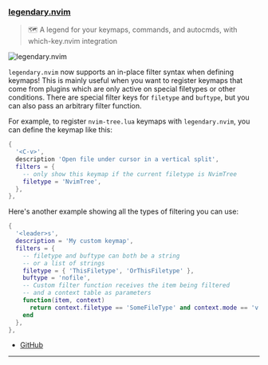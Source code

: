 <h3 id="update-legendary.nvim">
  <a href="#update-legendary.nvim">
    <span class="icon-text">
      <span class="icon">
        <i class="fa-solid fa-book"></i>
      </span>
    </span>
    <span>legendary.nvim</span>
  </a>
</h3>

> 🗺️ A legend for your keymaps, commands, and autocmds, with which-key.nvim integration 

![legendary.nvim](https://user-images.githubusercontent.com/8648891/200827633-7009f5f3-e126-491c-88bd-73a0287978c4.gif)

`legendary.nvim` now supports an in-place filter syntax when defining keymaps! This is mainly useful when you want to
register keymaps that come from plugins which are only active on special filetypes or other conditions. There are 
special filter keys for `filetype` and `buftype`, but you can also pass an arbitrary filter function.

For example, to register `nvim-tree.lua` keymaps with `legendary.nvim`, you can define the keymap like this:

```lua
{
  '<C-v>',
  description 'Open file under cursor in a vertical split',
  filters = {
    -- only show this keymap if the current filetype is NvimTree
    filetype = 'NvimTree',
  },
},
```

Here's another example showing all the types of filtering you can use:

```lua
{
  '<leader>s',
  description = 'My custom keymap',
  filters = {
    -- filetype and buftype can both be a string
    -- or a list of strings
    filetype = { 'ThisFiletype', 'OrThisFiletype' },
    buftype = 'nofile',
    -- Custom filter function receives the item being filtered
    -- and a context table as parameters
    function(item, context)
      return context.filetype == 'SomeFileType' and context.mode == 'v'
    end
  },
},
```

- [GitHub](https://github.com/mrjones2014/legendary.nvim)

---
